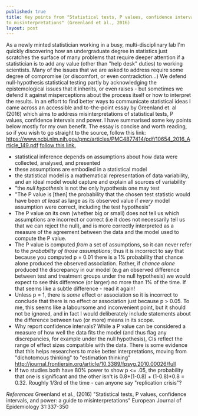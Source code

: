 ```yaml
---
published: true
title: Key points from "Statistical tests, P values, confidence intervals, and power: a guide
to misinterpretations" (Greenland et al., 2016)
layout: post
---
```


As a newly minted statistician working in a busy, multi-disciplinary lab I'm quickly discovering how an undergraduate degree in statistics just scratches the surface of many problems that require deeper attention if a statistician is to add any value (other than "help desk" duties) to working scientists. Many of the issues that we are asked to address require some degree of compromise (or discomfort, or even contradiction...) We defend null-hypothesis statistical testing partly by acknowledging the epistemological issues that it inherits, or even raises - but sometimes we defend it against misperceptions about the process itself or how to interpret the results. In an effort to find better ways to communicate statistical ideas I came across an accessible and to-the-point essay by Greenland et. al (2016) which aims to address misinterpretations of statistical tests, P values, confidence intervals and power. I have summarised some key points below mostly for my own benefit. The essay is concise and worth reading, so if you wish to go straight to the source, follow this link: https://www.ncbi.nlm.nih.gov/pmc/articles/PMC4877414/pdf/10654_2016_Article_149.pdf
[follow this link.]( https://www.ncbi.nlm.nih.gov/pmc/articles/PMC4877414/pdf/10654_2016_Article_149.pdf "down the rabbit hole")

- statistical inference depends on assumptions about how data were collected, analysed, and presented
- these assumptions are embodied in a statistical model
- the statistical model is a mathematical representation of data variability, and an ideal model would capture and explain all sources of variability
- "the *null hypothesis* is not the only hypothesis one may test
- "The P value is [then] the probability that the chosen test statistic would have been *at least* as large as its observed value if *every* model assumption were correct, including the test hypothesis"
- The P value on its own (whether big or small) does not tell us which assumptions are incorrect or correct (i.e it does not necessarily tell us that we can reject the null), and is more correctly interpreted as a measure of the agreement between the data and the model used to compute the P value.
- The P value is computed *from* a set of assumptions, so it can never refer to the *probability of those assumptions*; thus it is incorrect to say that because you computed p = 0.01 there is a 1% probability that chance alone produced the observed association. Rather, if *chance alone* produced the discrepancy in our model (e.g an observed difference between test and treatment groups under the null hypothesis) we would expect to see this difference (or larger) no more than 1% of the time. If that seems like a subtle difference - read it again!
- Unless p = 1, there is *some* effect or association so it is incorrect to conclude that there is no effect or association just because p > 0.05. To me, this seems like a laboursome and inconvenient point, but it should not be ignored, and in fact I would deliberately include statements about the difference between two (or more) means in its scope.
- Why report confidence intervals? While a P value can be considered a measure of how well the data fits the model (and thus flag any discrepancies, for example under the null hypothesis), CIs reflect the range of effect sizes compatible with the data. There is some evidence that this helps researchers to make better interpretations, moving from "dichotomous thinking" to "estimation thinking" http://journal.frontiersin.org/article/10.3389/fpsyg.2010.00026/full
- If two studies both have 80% power to show p <= .05, the probability that one is significant and the other isn't is 0.8*(1-0.8) + (1-0.8)*0.8 = 0.32. Roughly 1/3rd of the time - can anyone say "replication crisis"?


*References*
Greenland et al., (2016) "Statistical tests, P values, confidence intervals, and power: a guide
to misinterpretations" European Journal of Epidemiology 31:337-350
